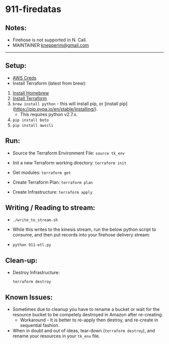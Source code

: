 # 911-firedatas

## Notes:
* Firehose is not supported in N. Cali.
* MAINTAINER knepperjm@gmail.com

---

## Setup:
* [AWS Creds](http://docs.aws.amazon.com/cli/latest/userguide/cli-chap-getting-started.html)
* Install Terraform (latest from brew):
1. [Install Homebrew](https://brew.sh/)
2. [Install Terraform](http://brewformulas.org/Terraform)
3. `brew install python` - this will install pip, or [install pip] (https://pip.pypa.io/en/stable/installing/). 
   * This requires python v2.7.x.
4. `pip install boto`
5. `pip install awscli`


## Run:

* Source the Terraform Environment File:
  `source tk_env`

* Init a new Terraform working directory:
  `terraform init`

* Get modules:
  `terraform get`

* Create Terraform Plan:
  `terraform plan`

* Create Infrastructure:
  `terraform apply`


## Writing / Reading to stream:

* `./write_to_stream.sh`

* While this writes to the kinesis stream, run the below python script to consume, and then put records into your firehose delivery stream:

* `python 911-etl.py`

## Clean-up:
* Destroy Infrastructure:

  `terraform destroy`

## Known Issues:
  * Sometimes due to cleanup you have to rename a bucket or wait for the resource bucket to be competely destroyed in Amazon after re-creating.
    * Workaround - It is better to re-apply then destroy, and re-create in sequential fashion.
  * When in doubt and out of ideas, tear-down (`terraform destroy`), and rename your resources in your `tk_env` file.
